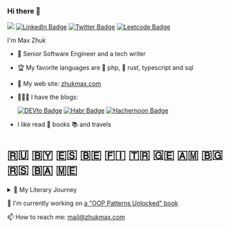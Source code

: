 ### Hi there 👋

![](https://komarev.com/ghpvc/?username=ZhukMax&color=green)
[![LinkedIn Badge](https://img.shields.io/badge/-LinkedIn-0e76a8?style=flat&logo=Linkedin)](https://www.linkedin.com/in/zhukmaxim/)
[![Twitter Badge](https://img.shields.io/badge/-Twitter-00acee?style=flat&logo=Twitter&logoColor=white)](https://twitter.com/zhukmax)
[![Leetcode Badge](https://img.shields.io/badge/-LeetCode-orange?style=flat&logo=Leetcode&logoColor=white)](https://leetcode.com/zhukmax/)

I'm Max Zhuk

- 🍒 Senior Software Engineer and a tech writer
- 🏆 My favorite languages are 🐘 php, 🦀 rust, typescript and sql
- 🌱 My web site: [zhukmax.com](https://zhukmax.com/)
- 🧑🏼‍💻 I have the blogs:

  [![DEVto Badge](https://img.shields.io/static/v1?label=dev.to&message=zhukmax&color=green)](https://dev.to/zhukmax)
  [![Habr Badge](https://img.shields.io/static/v1?label=habr&message=@zm_llill&color=blue)](https://habr.com/ru/users/zm_llill/)
  [![Hachernoon Badge](https://img.shields.io/static/v1?label=hackernoon&message=@zhukmax&color=orange)](https://hackernoon.com/u/zhukmax)
  <!--[![Patreon Badge](https://img.shields.io/static/v1?label=patreon&message=@zhukmax&color=00acee)](https://www.patreon.com/zhukmax)-->
  
- I like read 📖 books 📚 and travels

#  🇷🇺 🇧🇾 🇪🇸 🇧🇪 🇫🇮 🇹🇷 🇬🇪 🇦🇲 🇧🇬 🇷🇸 🇧🇦 🇲🇪
<details>
📚 🤓 📖 <summary>🦉 My Literary Journey</summary>

- "Surely You're Joking, Mr. Feynman!" - Richard Feynman  
- "Are the Rich Happy?" - Stephen Leacock  
- "Poems" - Joseph Brodsky  
- "Animal Farm" - George Orwell  
- "Utopia for Realists" - Rutger Bregman  
- "Brave New World" - Aldous Huxley  
- "Lost Boy: The True Story of Captain Hook" - Christina Henry  
- "The Happiness Hormones" - Loretta Graziano Breuning  
- "The Purple Dress" - O. Henry  
- "Memorabilia" - Xenophon  
- "The Life of Our Holy Mother Mary of Egypt" - Saint Sophronius  
- "The Analects" - Confucius  
- "The Secret Garden" - Frances Hodgson Burnett  
- "The Mystery of Manor Hall" - Jane Cammack  
- "Missing in Sydney" - Andrea M. Hutchinson  
- "The Path of a Programmer: From 100 to 10,000 a Month" - A. Nikitin, D. Lyapin  
- "The Adventures of Tom Sawyer" - Mark Twain
- "Online Store Without Startup Capital" - T. Shakov  
- "The 4-Hour Workweek" - Tim Ferriss  
- "On Introducing Uniformity in Russia" - Kozma Prutkov  
- "How to Become a Blogger with a Million Followers" - Marina Mogilko  
- "Rich Dad Poor Dad" - Robert Kiyosaki  
- "Invasion: A Brief History of Russian Hackers" - Daniil Turovsky  
- "Memoirs of Stalin’s Former Secretary" - Boris Bazhanov  
- "Learn English: 300% Faster" - Archer  

</details>

🔭 I'm currently working on [a "OOP Patterns Unlocked" book](https://zhukmax.com/oop-patterns-unlocked/)

📫 How to reach me: mail@zhukmax.com
